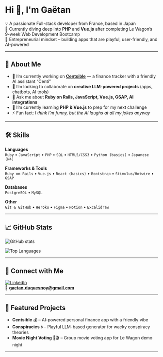 # Hi 👋, I'm Gaëtan

💡 A passionate Full-stack developer from France, based in Japan  
🌱 Currently diving deep into **PHP** and **Vue.js** after completing Le Wagon’s 9-week Web Development Bootcamp  
🚀 Entrepreneurial mindset – building apps that are playful, user-friendly, and AI-powered  

---

## 🌟 About Me
- 🔭 I’m currently working on **[Centsible](www.centsible.dev)** — a finance tracker with a friendly AI assistant “Centi”  
- 🤝 I’m looking to collaborate on **creative LLM-powered projects** (apps, chatbots, AI tools)  
- 💬 Ask me about **Ruby on Rails, JavaScript, Vue.js, GSAP, AI integrations**  
- 🌱 I’m currently learning **PHP & Vue.js** to prep for my next challenge  
- ⚡ Fun fact: *I think I’m funny, but the AI laughs at all my jokes anyway*  

---

## 🛠️ Skills

**Languages**  
`Ruby` • `JavaScript` • `PHP` • `SQL` • `HTML5/CSS3` • `Python (basics)` • `Japanese (N4)`

**Frameworks & Tools**  
`Ruby on Rails` • `Vue.js` • `React (basics)` • `Bootstrap` • `Stimulus/Hotwire` • `GSAP`  

**Databases**  
`PostgreSQL` • `MySQL`  

**Other**  
`Git & GitHub` • `Heroku` • `Figma` • `Notion` • `Excalidraw`  

---

## 📈 GitHub Stats
![GitHub stats](https://github-readme-stats.vercel.app/api?username=GaetanDuq&show_icons=true&theme=tokyonight)

![Top Languages](https://github-readme-stats.vercel.app/api/top-langs/?username=GaetanDuq&layout=compact&theme=tokyonight)

---

## 🔗 Connect with Me
[![LinkedIn](https://img.shields.io/badge/LinkedIn-blue?logo=linkedin&logoColor=white)](https://linkedin.com/in/gaetanduquesnoy)  
📧 **gaetan.duquesnoy@gmail.com**

---

## 🌟 Featured Projects
- **Centsible** 💰 – AI-powered personal finance app with a friendly vibe  
- **Conspiracies** 🌀 – Playful LLM-based generator for wacky conspiracy theories  
- **Movie Night Voting** 🍕🎬 – Group movie voting app for Le Wagon demo night  

---
